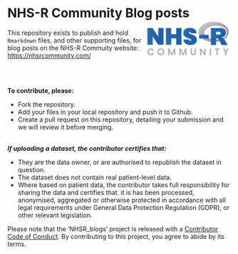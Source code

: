 
# NHS-R Community Blog posts <a href='https://nhsrcommunity.com/'><img src='man/figures/logo.png' align="right" height="80" /></a>

This repository exists to publish and hold `Rmarkdown` files, and other
supporting files, for blog posts on the NHS-R Commuity website:
<https://nhsrcommunity.com/>

<br><br>

**To contribute, please:**

  - Fork the repository.
  - Add your files in your local repository and push it to Github.
  - Create a pull request on this repository, detailing your submission
    and we will review it before merging.

<br> ***If uploading a dataset, the contributor certifies that:***

  - They are the data owner, or are authorised to republish the dataset
    in question.
  - The dataset does not contain real patient-level data.
  - Where based on patient data, the contributor takes full
    responsibility for sharing the data and certifies that. it is has
    been processed, anonymised, aggregated or otherwise protected in
    accordance with all legal requirements under General Data Protection
    Regulation (GDPR), or other relevant legislation.

Please note that the ‘NHSR\_blogs’ project is released with a
[Contributor Code of Conduct](CODE_OF_CONDUCT.md). By contributing to
this project, you agree to abide by its terms.
